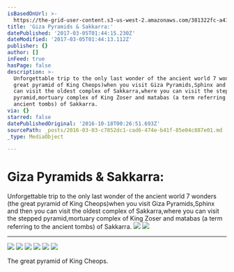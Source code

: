 ```yaml
---
isBasedOnUrl: >-
  https://the-grid-user-content.s3-us-west-2.amazonaws.com/381322fc-a41b-46e8-86e0-c23cdfcce277.jpg
title: 'Giza Pyramids & Sakkarra:'
datePublished: '2017-03-05T01:44:15.230Z'
dateModified: '2017-03-05T01:44:13.112Z'
publisher: {}
author: []
inFeed: true
hasPage: false
description: >-
  Unforgettable trip to the only last wonder of the ancient world 7 wonders (the
  great pyramid of King Cheops)when you visit Giza Pyramids,Sphinx and then you
  can visit the oldest complex of Sakkarra,where you can visit the stepped
  pyramid,mortuary complex of King Zoser and matabas (a term referring to the
  ancient tombs) of Sakkarra. 
via: {}
starred: false
datePublishedOriginal: '2016-10-18T00:26:51.693Z'
sourcePath: _posts/2016-03-03-c7852dc1-cad6-474e-b41f-85e04c887e01.md
_type: MediaObject

---
```

# Giza Pyramids & Sakkarra:

Unforgettable trip to the only last wonder of the ancient world 7 wonders (the great pyramid of King Cheops)when you visit Giza Pyramids,Sphinx and then you can visit the oldest complex of Sakkarra,where you can visit the stepped pyramid,mortuary complex of King Zoser and matabas (a term referring to the ancient tombs) of Sakkarra. ![](https://the-grid-user-content.s3-us-west-2.amazonaws.com/ef3cb593-8427-4879-bfae-c8e5afe3b725.jpg)
![](https://the-grid-user-content.s3-us-west-2.amazonaws.com/381322fc-a41b-46e8-86e0-c23cdfcce277.jpg)

---

![](https://the-grid-user-content.s3-us-west-2.amazonaws.com/82534705-b0b1-4b44-992c-ed61ddb84dfc.jpg)
![](https://the-grid-user-content.s3-us-west-2.amazonaws.com/bb2e78e6-6648-4f4c-aaac-bcd075c727f5.jpg)
![](https://s3-us-west-2.amazonaws.com/the-grid-img/p/8df6b0113ca693222d0bba14e07c85189ab5294f.jpg)
![](https://the-grid-user-content.s3-us-west-2.amazonaws.com/fb9773e8-5b19-4bed-ab31-5548a26bd51b.jpg)
![](https://the-grid-user-content.s3-us-west-2.amazonaws.com/2a108c54-e406-4916-9646-b256b63af07b.jpg)
![](https://the-grid-user-content.s3-us-west-2.amazonaws.com/a8461590-8d94-4fc4-8946-f959dbe1173e.jpg)

The great pyramid of King Cheops.